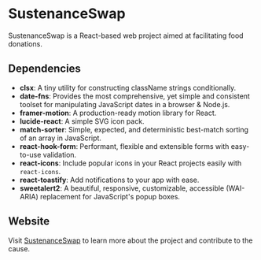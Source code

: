 # SustenanceSwap

SustenanceSwap is a React-based web project aimed at facilitating food donations.

## Dependencies

- **clsx**: A tiny utility for constructing className strings conditionally.
- **date-fns**: Provides the most comprehensive, yet simple and consistent toolset for manipulating JavaScript dates in a browser & Node.js.
- **framer-motion**: A production-ready motion library for React.
- **lucide-react**: A simple SVG icon pack.
- **match-sorter**: Simple, expected, and deterministic best-match sorting of an array in JavaScript.
- **react-hook-form**: Performant, flexible and extensible forms with easy-to-use validation.
- **react-icons**: Include popular icons in your React projects easily with `react-icons`.
- **react-toastify**: Add notifications to your app with ease.
- **sweetalert2**: A beautiful, responsive, customizable, accessible (WAI-ARIA) replacement for JavaScript's popup boxes.

## Website

Visit [SustenanceSwap](https://assignment-11-9eba5.web.app/) to learn more about the project and contribute to the cause.
